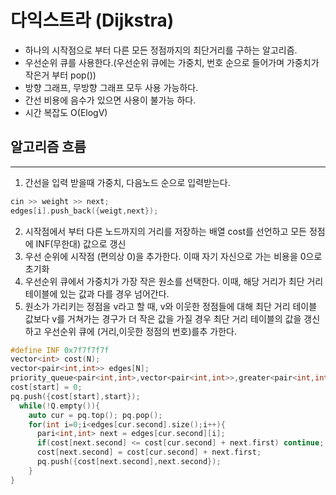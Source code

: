 # 다익스트라 (Dijkstra)
- 하나의 시작점으로 부터 다른 모든 정점까지의 최단거리를 구하는 알고리즘.
- 우선순위 큐를 사용한다.(우선순위 큐에는 가중치, 번호 순으로 들어가며 가중치가 작은거 부터 pop())
- 방향 그래프, 무방향 그래프 모두 사용 가능하다.
- 간선 비용에 음수가 있으면 사용이 불가능 하다.
- 시간 복잡도 O(ElogV)

## 알고리즘 흐름
---
1. 간선을 입력 받을때 가중치, 다음노드 순으로 입력받는다.
  ```c++
  cin >> weight >> next;
  edges[i].push_back({weigt,next});
  ```
2. 시작점에서 부터 다른 노드까지의 거리를 저장하는 배열 cost를 선언하고 모든 정점에 INF(무한대) 값으로 갱신
3. 우선 순위에 시작점 (편의상 0)을 추가한다. 이때 자기 자신으로 가는 비용을 0으로 초기화 
3. 우선순위 큐에서 가중치가 가장 작은 원소를 선택한다. 이때, 해당 거리가 최단 거리 테이블에 있는 값과 다를 경우 넘어간다.
4. 원소가 가리키는 정점을 v라고 할 때, v와 이웃한 정점들에 대해 최단 거리 테이블 값보다 v를 거쳐가는 경구가 더 작은 값을
  가질 경우 최단 거리 테이블의 값을 갱신하고 우선순위 큐에 (거리,이웃한 정점의 번호)를추 가한다.
```c++
#define INF 0x7f7f7f7f
vector<int> cost(N);
vector<pair<int,int>> edges[N];
priority_queue<pair<int,int>,vector<pair<int,int>>,greater<pair<int,int>>> pq;
cost[start] = 0;
pq.push({cost[start],start});
  while(!Q.empty()){
    auto cur = pq.top(); pq.pop();
    for(int i=0;i<edges[cur.second].size();i++){
      pari<int,int> next = edges[cur.second][i];
      if(cost[next.second] <= cost[cur.second] + next.first) continue;
      cost[next.second] = cost[cur.second] + next.first;
      pq.push({cost[next.second],next.second});
    }
}
```
